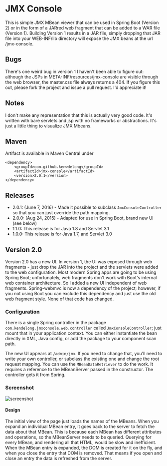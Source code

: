 JMX Console
===========

This is simple JMX MBean viewer that can be used in Spring Boot (Version 2) or in the form of a JARred web fragment that can be
added to a WAR file (Version 1).  Building Version 1 results
in a JAR file, simply dropping that JAR file into your WEB-INF/lib directory will expose the JMX beans at the
url /jmx-console.


Bugs
----

There's one weird bug in version 1 I haven't been able to figure out: although the JSPs in META-INF/resources/jmx-console are visible
through the web browser, the master.css file always returns a 404.  If you figure this out, please fork the project
and issue a pull request.  I'd appreciate it!

Notes
-----

I don't make any representation that this is actually very good code.  It's written with bare servlets and jsp with no frameworks or
abstractions. It's just a little thing to visualize JMX Mbeans.

Maven
-----
Artifact is available in Maven Central under

	<dependency>
		<groupId>com.github.kenwdelong</groupId>
		<artifactId>jmx-console</artifactId>
		<version>2.0.1</version>
	</dependency>

Releases
--------
- 2.0.1: (June 7, 2016) - Made it possible to subclass `JmxConsoleController` so that you can just override the path mapping.
- 2.0.0: (Aug 24, 2015) - Adapted for use in Spring Boot, brand new UI (see below)
- 1.1.0: This release is for Java 1.8 and Servlet 3.1
- 1.0.0: This release is for Java 1.7, and Servlet 3.0

## Version 2.0
Version 2.0 has a new UI. In version 1, the UI was exposed through web fragments - just drop the JAR into the project and the servlets were added to the web configuration.  Most modern Spring apps are going to be using Spring Boot; unfortunately, web fragments don't work with Boot's internal web container architecture. So I added a new UI independent of web fragments. Spring-webmvc is now a dependency of the project; however, if you not using Boot you can exclude this dependency and just use the old web fragment style.  None of that code has changed.

### Configuration
There is a single Spring controller in the package `com.kendelong.jmxconsole.web.controller` called `JmxConsoleController`; just mount that in your application context. You can either instantiate the bean directly in XML, Java config, or add the package to your component scan path.

The new UI appears at `/admin/jmx`. If you need to change that, you'll need to write your own controller, or subclass the existing one and change the root request mapping.  You can use the `MBeanDataRetriever` to do the work. It requires a reference to the MBeanServer passed in the constructor. The controller gets it from Spring.

### Screenshot

![screenshot](https://raw.github.com/kenwdelong/jmx-console/master/misc/Console.jpg)

#### Design
The initial view of the page just loads the names of the MBeans.  When you expand an individual MBean entry, it goes back to the server to fetch the data about that MBean. This is because each MBean has different attributes and operations, so the MBeanServer needs to be queried.  Querying for every MBean, and rendering all that HTML, would be slow and inefficient. When the MBean entry is expanded, the DOM is created for it on the fly, and when you close the entry that DOM is removed. That means if you open and close an entry the data is refreshed from the server.
	